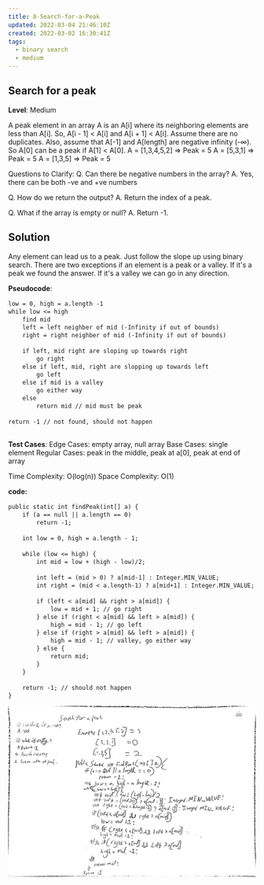 ```yaml
---
title: 8-Search-for-a-Peak
updated: 2022-03-04 21:46:10Z
created: 2022-03-02 16:30:41Z
tags:
  - binary search
  - medium
---
```


## Search for a peak

**Level**: Medium

A peak element in an array A is an A\[i\] where its neighboring elements are less than A\[i\].
So, A\[i - 1\] < A\[i\] and A\[i + 1\] < A\[i\].
Assume there are no duplicates. Also, assume that A\[-1\] and A\[length\] are negative infinity (-∞).
So A\[0\] can be a peak if A\[1\] < A\[0\].
A = \[1,3,4,5,2\] => Peak = 5
A = \[5,3,1\] => Peak = 5
A = \[1,3,5\] => Peak = 5

Questions to Clarify:
Q. Can there be negative numbers in the array?
A. Yes, there can be both -ve and +ve numbers

Q. How do we return the output?
A. Return the index of a peak.

Q. What if the array is empty or null?
A. Return -1.

## Solution

Any element can lead us to a peak. Just follow the slope up using binary search.
There are two exceptions if an element is a peak or a valley.
If it's a peak we found the answer. If it's a valley we can go in any direction.

**Pseudocode**:

```
low = 0, high = a.length -1
while low <= high
    find mid
    left = left neighber of mid (-Infinity if out of bounds)
    right = right neighber of mid (-Infinity if out of bounds)

    if left, mid right are sloping up towards right
        go right
    else if left, mid, right are slopping up towards left
        go left
    else if mid is a valley
        go either way
    else
        return mid // mid must be peak

return -1 // not found, should not happen
    
```

**Test Cases**:
Edge Cases: empty array, null array
Base Cases: single element
Regular Cases: peak in the middle, peak at a\[0\], peak at end of array

Time Complexity: O(log(n))
Space Complexity: O(1)

**code:**

```
public static int findPeak(int[] a) {
    if (a == null || a.length == 0)
        return -1;
       
    int low = 0, high = a.length - 1;

    while (low <= high) {
        int mid = low + (high - low)/2;

        int left = (mid > 0) ? a[mid-1] : Integer.MIN_VALUE;
        int right = (mid < a.length-1) ? a[mid+1] : Integer.MIN_VALUE;

        if (left < a[mid] && right > a[mid]) {
            low = mid + 1; // go right
        } else if (right < a[mid] && left > a[mid]) {
            high = mid - 1; // go left
        } else if (right > a[mid] && left > a[mid]) {
            high = mid - 1; // valley, go either way
        } else {
            return mid;
        }
    }

    return -1; // should not happen
}

```

![FindPeak.jpg](../../_resources/FindPeak.jpg)
